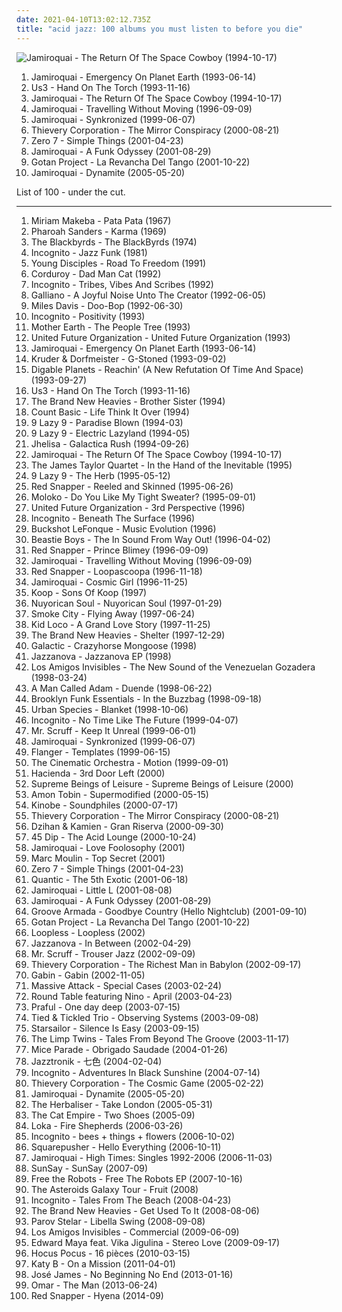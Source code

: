 ```yaml
---
date: 2021-04-10T13:02:12.735Z
title: "acid jazz: 100 albums you must listen to before you die"
---
```

![Jamiroquai - The Return Of The Space Cowboy (1994-10-17)](http://coverartarchive.org/release/cac293d3-9ee1-495b-819f-524318f49432/26667277904-500.jpg "Jamiroquai - The Return Of The Space Cowboy (1994-10-17)")
<ol class="albums">
<li data-cover="http://coverartarchive.org/release/be5efb0f-b354-3071-a41f-e8784403ea8d/2479394930-500.jpg" data-tags="acid jazz, funk" role="button">Jamiroquai - Emergency On Planet Earth (1993-06-14)</li>
<li data-cover="http://coverartarchive.org/release/a58761e0-85cb-3050-b358-4b5588758afc/19843667410-500.jpg" data-tags="acid jazz" role="button">Us3 - Hand On The Torch (1993-11-16)</li>
<li data-cover="http://coverartarchive.org/release/cac293d3-9ee1-495b-819f-524318f49432/26667277904-500.jpg" data-tags="acid jazz, funk" role="button">Jamiroquai - The Return Of The Space Cowboy (1994-10-17)</li>
<li data-cover="http://coverartarchive.org/release/e357d59f-7440-47bd-97c5-88c38c1080f8/7479486477-500.jpg" data-tags="funk" role="button">Jamiroquai - Travelling Without Moving (1996-09-09)</li>
<li data-cover="http://coverartarchive.org/release/68f52c38-702e-3ebd-9b08-9a2d651de602/2981543235-500.jpg" data-tags="funk" role="button">Jamiroquai - Synkronized (1999-06-07)</li>
<li data-cover="https://img.discogs.com/g3vi5x1JYbjTD8eb51HI2FpxOxo=/fit-in/600x596/filters:strip_icc():format(jpeg):mode_rgb():quality(90)/discogs-images/R-13764-1334923424.jpeg.jpg" data-tags="chillout, trip-hop, downtempo" role="button">Thievery Corporation - The Mirror Conspiracy (2000-08-21)</li>
<li data-cover="http://coverartarchive.org/release/492ba46b-0c4b-48c6-8dae-162058dc95e9/12184142601-500.jpg" data-tags="chillout, downtempo" role="button">Zero 7 - Simple Things (2001-04-23)</li>
<li data-cover="https://via.placeholder.com/450" data-tags="funk" role="button">Jamiroquai - A Funk Odyssey (2001-08-29)</li>
<li data-cover="http://coverartarchive.org/release/b0e6393b-af67-3767-9f48-4284e5728d04/23417424437-500.jpg" data-tags="tango" role="button">Gotan Project - La Revancha Del Tango (2001-10-22)</li>
<li data-cover="https://img.discogs.com/YodYziNyBczF-4pUNYqYjECqyfg=/fit-in/600x532/filters:strip_icc():format(jpeg):mode_rgb():quality(90)/discogs-images/R-478545-1601334302-9071.jpeg.jpg" data-tags="funk" role="button">Jamiroquai - Dynamite (2005-05-20)</li>
</ol>
List of 100 - under the cut.
<!-- more -->

_________________

<ol class="albums">
<li data-cover="http://coverartarchive.org/release/e436d0c0-008b-3656-b7db-a8d228352f0d/7498580143-500.jpg" data-tags="african, africa" role="button">
Miriam Makeba - Pata Pata (1967)
</li>
<li data-cover="http://coverartarchive.org/release/df151c91-79cf-49a6-9bab-374dec6a1812/8654400318-500.jpg" data-tags="jazz" role="button">
Pharoah Sanders - Karma (1969)
</li>
<li data-cover="http://coverartarchive.org/release/ab27a8fd-1d2d-4c53-b554-146885ba89a7/2569157966-500.jpg" data-tags="funk, acid jazz, jazz, soul" role="button">
The Blackbyrds - The BlackByrds (1974)
</li>
<li data-cover="https://img.discogs.com/S_soeX-QiA8UjgctA9I2Qng-1Cc=/fit-in/600x591/filters:strip_icc():format(jpeg):mode_rgb():quality(90)/discogs-images/R-56164-1467839092-5765.jpeg.jpg" data-tags="jazz funk" role="button">
Incognito - Jazz Funk (1981)
</li>
<li data-cover="https://img.discogs.com/PYhEyjDHhKa5gfHm8pv1wctleM0=/fit-in/230x227/filters:strip_icc():format(jpeg):mode_rgb():quality(90)/discogs-images/R-39336-001.jpg.jpg" data-tags="acid jazz" role="button">
Young Disciples - Road To Freedom (1991)
</li>
<li data-cover="http://coverartarchive.org/release/2dc42fe3-6691-3f33-a7cf-4738bd212885/9225353462-500.jpg" data-tags="acid jazz" role="button">
Corduroy - Dad Man Cat (1992)
</li>
<li data-cover="https://via.placeholder.com/450" data-tags="funk jazz, jazz" role="button">
Incognito - Tribes, Vibes And Scribes (1992)
</li>
<li data-cover="https://img.discogs.com/iBey9LEZlRl-pkbrPeaxXGY6d_E=/fit-in/600x595/filters:strip_icc():format(jpeg):mode_rgb():quality(90)/discogs-images/R-4987702-1588974715-8788.jpeg.jpg" data-tags="acid jazz" role="button">
Galliano - A Joyful Noise Unto The Creator (1992-06-05)
</li>
<li data-cover="http://coverartarchive.org/release/dc311d36-6df0-4efc-8568-a50b727a281c/3186694129-500.jpg" data-tags="jazz, acid jazz" role="button">
Miles Davis - Doo-Bop (1992-06-30)
</li>
<li data-cover="https://img.discogs.com/_bk2fJjHu6Or6mJYitlFmuIqq0k=/fit-in/600x600/filters:strip_icc():format(jpeg):mode_rgb():quality(90)/discogs-images/R-12331082-1533071586-2843.jpeg.jpg" data-tags="acid jazz, funk" role="button">
Incognito - Positivity (1993)
</li>
<li data-cover="https://img.discogs.com/TdhZsEMLLo_oUFs6eqlM3fsGLLU=/fit-in/540x528/filters:strip_icc():format(jpeg):mode_rgb():quality(90)/discogs-images/R-1654996-1234863030.jpeg.jpg" data-tags="acid jazz" role="button">
Mother Earth - The People Tree (1993)
</li>
<li data-cover="http://coverartarchive.org/release/a5c2a5a1-0935-3513-812b-9435606cc3df/27024184480-500.jpg" data-tags="acid jazz, downtempo" role="button">
United Future Organization - United Future Organization (1993)
</li>
<li data-cover="http://coverartarchive.org/release/be5efb0f-b354-3071-a41f-e8784403ea8d/2479394930-500.jpg" data-tags="acid jazz, funk" role="button">
Jamiroquai - Emergency On Planet Earth (1993-06-14)
</li>
<li data-cover="https://img.discogs.com/LDoJ4fXQzmCA4wn5n-IRtTjqeP4=/fit-in/600x597/filters:strip_icc():format(jpeg):mode_rgb():quality(90)/discogs-images/R-3481-1568187492-9559.jpeg.jpg" data-tags="chillout, downtempo" role="button">
Kruder & Dorfmeister - G-Stoned (1993-09-02)
</li>
<li data-cover="https://img.discogs.com/SWZDcqxrhCpb02E9CnRLU4s6wUc=/fit-in/600x593/filters:strip_icc():format(jpeg):mode_rgb():quality(90)/discogs-images/R-1917970-1392717758-4138.jpeg.jpg" data-tags="hip hop" role="button">
Digable Planets - Reachin' (A New Refutation Of Time And Space) (1993-09-27)
</li>
<li data-cover="http://coverartarchive.org/release/a58761e0-85cb-3050-b358-4b5588758afc/19843667410-500.jpg" data-tags="acid jazz" role="button">
Us3 - Hand On The Torch (1993-11-16)
</li>
<li data-cover="http://coverartarchive.org/release/2d62176f-1982-4ab3-8ba9-5203e88c20a5/9385248713-500.jpg" data-tags="acid jazz" role="button">
The Brand New Heavies - Brother Sister (1994)
</li>
<li data-cover="https://img.discogs.com/H-1DiO67xsSILjLDgx2kjELyLfI=/fit-in/300x300/filters:strip_icc():format(jpeg):mode_rgb():quality(90)/discogs-images/R-830692-1203616294.jpeg.jpg" data-tags="acid jazz, 90s, 2 s34rch, k00l d0wn" role="button">
Count Basic - Life Think It Over (1994)
</li>
<li data-cover="http://coverartarchive.org/release/0321d916-5799-4eaf-aabc-70fac210465e/4506378697-500.jpg" data-tags="downtempo" role="button">
9 Lazy 9 - Paradise Blown (1994-03)
</li>
<li data-cover="https://img.discogs.com/ff_asNjwbK3bM96fQXYhOPoEdr8=/fit-in/500x496/filters:strip_icc():format(jpeg):mode_rgb():quality(90)/discogs-images/R-29668-1326623736.jpeg.jpg" data-tags="downtempo, ninja tune, acid jazz" role="button">
9 Lazy 9 - Electric Lazyland (1994-05)
</li>
<li data-cover="https://img.discogs.com/WXVEMPqKKB4LA4WQxZ1gho4MwH4=/fit-in/200x197/filters:strip_icc():format(jpeg):mode_rgb():quality(90)/discogs-images/R-11914-1075232877.jpg.jpg" data-tags="soul, funk, acid jazz, this i like, 2 s34rch, r00ts, mlx, exploratory, ch3ck 74, superchill, opelmelange, jhe1, llamativas" role="button">
Jhelisa - Galactica Rush (1994-09-26)
</li>
<li data-cover="http://coverartarchive.org/release/cac293d3-9ee1-495b-819f-524318f49432/26667277904-500.jpg" data-tags="acid jazz, funk" role="button">
Jamiroquai - The Return Of The Space Cowboy (1994-10-17)
</li>
<li data-cover="http://coverartarchive.org/release/0a0f4588-3a41-4c4c-96c3-6625ffc4120e/18762958101-500.jpg" data-tags="acid jazz" role="button">
The James Taylor Quartet - In the Hand of the Inevitable (1995)
</li>
<li data-cover="http://coverartarchive.org/release/b181c56b-6aad-4f41-9104-3f3c044d8be1/23264238178-500.jpg" data-tags="acid jazz" role="button">
9 Lazy 9 - The Herb (1995-05-12)
</li>
<li data-cover="http://coverartarchive.org/release/0d339f10-ad00-43b1-a113-579481e9c33f/863426134-500.jpg" data-tags="trip-hop, acid jazz" role="button">
Red Snapper - Reeled and Skinned (1995-06-26)
</li>
<li data-cover="https://img.discogs.com/P1aDkYbPs3UCngSPoP-eOqSMKeQ=/fit-in/600x589/filters:strip_icc():format(jpeg):mode_rgb():quality(90)/discogs-images/R-11221028-1512156805-2715.gif.jpg" data-tags="trip-hop, electronic" role="button">
Moloko - Do You Like My Tight Sweater? (1995-09-01)
</li>
<li data-cover="https://img.discogs.com/qdQvcMSQYLYp9fXzB9dtE3p3N9g=/fit-in/593x600/filters:strip_icc():format(jpeg):mode_rgb():quality(90)/discogs-images/R-818256-1374096483-2227.jpeg.jpg" data-tags="acid jazz" role="button">
United Future Organization - 3rd Perspective (1996)
</li>
<li data-cover="http://coverartarchive.org/release/b67f2fc9-3164-4dbd-880f-a7d8d066020a/26804392763-500.jpg" data-tags="acid jazz" role="button">
Incognito - Beneath The Surface (1996)
</li>
<li data-cover="https://img.discogs.com/y6tL_isTcV3TdAmGrjxKKcAOkRk=/fit-in/600x600/filters:strip_icc():format(jpeg):mode_rgb():quality(90)/discogs-images/R-314536-1509337866-3410.jpeg.jpg" data-tags="hip-hop, acid jazz" role="button">
Buckshot LeFonque - Music Evolution (1996)
</li>
<li data-cover="http://coverartarchive.org/release/6281a6af-b755-4a35-a4fb-b01e49cfaf7b/6136648586-500.jpg" data-tags="funk, instrumental, acid jazz" role="button">
Beastie Boys - The In Sound From Way Out! (1996-04-02)
</li>
<li data-cover="https://img.discogs.com/nWQE1IcfbSTHm0EDkeiX8ahJsxM=/fit-in/595x595/filters:strip_icc():format(jpeg):mode_rgb():quality(90)/discogs-images/R-7159849-1435065110-1254.jpeg.jpg" data-tags="acid jazz" role="button">
Red Snapper - Prince Blimey (1996-09-09)
</li>
<li data-cover="http://coverartarchive.org/release/e357d59f-7440-47bd-97c5-88c38c1080f8/7479486477-500.jpg" data-tags="funk" role="button">
Jamiroquai - Travelling Without Moving (1996-09-09)
</li>
<li data-cover="http://coverartarchive.org/release/43387e7c-70a0-4b07-8fd3-ab6bff57547f/7203852212-500.jpg" data-tags="acid jazz, trip hop" role="button">
Red Snapper - Loopascoopa (1996-11-18)
</li>
<li data-cover="https://img.discogs.com/rARdHbiwt3YOSaYSxmk6lubNI3w=/fit-in/600x588/filters:strip_icc():format(jpeg):mode_rgb():quality(90)/discogs-images/R-10277-1535162776-3227.jpeg.jpg" data-tags="electronica, electro, funk, acid jazz, jamiroquai" role="button">
Jamiroquai - Cosmic Girl (1996-11-25)
</li>
<li data-cover="http://coverartarchive.org/release/55b4d834-4916-4530-a184-f10f899e138e/20794420950-500.jpg" data-tags="chillout, downtempo" role="button">
Koop - Sons Of Koop (1997)
</li>
<li data-cover="http://coverartarchive.org/release/def4619f-0de9-4b13-b3c3-0e2049f39bfd/11969760815-500.jpg" data-tags="funk, latin" role="button">
Nuyorican Soul - Nuyorican Soul (1997-01-29)
</li>
<li data-cover="http://coverartarchive.org/release/a80dbd7d-3841-4d87-acda-58b53eb47028/5969394312-500.jpg" data-tags="chillout, trip-hop, downtempo" role="button">
Smoke City - Flying Away (1997-06-24)
</li>
<li data-cover="http://coverartarchive.org/release/c81ded29-9054-4c15-9e6c-72a12cc41ea1/17720852193-500.jpg" data-tags="downtempo, chillout, trip-hop" role="button">
Kid Loco - A Grand Love Story (1997-11-25)
</li>
<li data-cover="https://img.discogs.com/xV_5SyTRYyFYU9dUJbkiggU1kh4=/fit-in/600x600/filters:strip_icc():format(jpeg):mode_rgb():quality(90)/discogs-images/R-133675-1261228874.jpeg.jpg" data-tags="acid jazz" role="button">
The Brand New Heavies - Shelter (1997-12-29)
</li>
<li data-cover="http://coverartarchive.org/release/500ebdb0-20ae-45d7-ab05-13387e80c7bc/16322827370-500.jpg" data-tags="funk, acid jazz, albums i need to listen to" role="button">
Galactic - Crazyhorse Mongoose (1998)
</li>
<li data-cover="http://coverartarchive.org/release/d45b934f-1c9e-4d38-bf35-abf0b5329be0/7639358018-500.jpg" data-tags="acid jazz, nu jazz, jazzrock" role="button">
Jazzanova - Jazzanova EP (1998)
</li>
<li data-cover="https://img.discogs.com/raREjGNZ3-vigkbzpIeBfD0WyMk=/fit-in/600x597/filters:strip_icc():format(jpeg):mode_rgb():quality(90)/discogs-images/R-524438-1565151189-2546.jpeg.jpg" data-tags="funk, dance, acid jazz" role="button">
Los Amigos Invisibles - The New Sound of the Venezuelan Gozadera (1998-03-24)
</li>
<li data-cover="http://coverartarchive.org/release/7ea1c3dd-dc2d-4479-a13d-903c65381cb5/24421736197-500.jpg" data-tags="british, lounge" role="button">
A Man Called Adam - Duende (1998-06-22)
</li>
<li data-cover="http://coverartarchive.org/release/5a5f11bb-7382-4179-9ed4-813868b8e402/17345379894-500.jpg" data-tags="acid jazz, funk and turku" role="button">
Brooklyn Funk Essentials - In the Buzzbag (1998-09-18)
</li>
<li data-cover="http://coverartarchive.org/release/2326205e-b0fb-4378-9370-d98b1ee974cd/8647106408-500.jpg" data-tags="female vocalists, r00ts, t4lk1n l0ud" role="button">
Urban Species - Blanket (1998-10-06)
</li>
<li data-cover="https://img.discogs.com/iYuVeT1AGYHstPA7WA84reQate4=/fit-in/500x405/filters:strip_icc():format(jpeg):mode_rgb():quality(90)/discogs-images/R-1673568-1411704841-2842.jpeg.jpg" data-tags="acid jazz" role="button">
Incognito - No Time Like The Future (1999-04-07)
</li>
<li data-cover="https://img.discogs.com/MJaGbv-d3pFnroMLPVfW7cpBhbU=/fit-in/600x595/filters:strip_icc():format(jpeg):mode_rgb():quality(90)/discogs-images/R-5680041-1466762180-5272.jpeg.jpg" data-tags="ninja tune, electronic" role="button">
Mr. Scruff - Keep It Unreal (1999-06-01)
</li>
<li data-cover="http://coverartarchive.org/release/68f52c38-702e-3ebd-9b08-9a2d651de602/2981543235-500.jpg" data-tags="funk" role="button">
Jamiroquai - Synkronized (1999-06-07)
</li>
<li data-cover="https://img.discogs.com/QMnlIBmPrtjG3PcNoSUWhzFW35w=/fit-in/600x529/filters:strip_icc():format(jpeg):mode_rgb():quality(90)/discogs-images/R-5727-1165445829.jpeg.jpg" data-tags="electronic, downtempo, world, acid jazz, idm, future jazz, space age pop, hi-tech, jazz favorites, brisk sound, robertitus global, barturismooth" role="button">
Flanger - Templates (1999-06-15)
</li>
<li data-cover="http://coverartarchive.org/release/a93421ab-50ba-3511-b0c4-1c2f1888cbd6/23414863063-500.jpg" data-tags="jazz, ninja tune, downtempo" role="button">
The Cinematic Orchestra - Motion (1999-09-01)
</li>
<li data-cover="https://img.discogs.com/XaUUA9nA17Q-jHkAsvjsnmKTH4Y=/fit-in/568x564/filters:strip_icc():format(jpeg):mode_rgb():quality(90)/discogs-images/R-40480-1236066826.jpeg.jpg" data-tags="cafe del mar, acid jazz, germany, 00s, explore, favouritestreamablealbums, 3l3ktr0 ch1x, relaxing cafe, k-2000radio, haciendasi" role="button">
Hacienda - 3rd Door Left (2000)
</li>
<li data-cover="https://img.discogs.com/YCFztdICySQEZ6VJPuQmnF_7joE=/fit-in/600x595/filters:strip_icc():format(jpeg):mode_rgb():quality(90)/discogs-images/R-50408-1264860782.jpeg.jpg" data-tags="trip-hop, uutta jazzia, acid lounge, smooth lounge, jazzy female vocal, serve chilled, jazzy flavoured, downtempo influences, vocal-lounge, city lounge, vocal downtempo, my-love, acoustic groove, chillout downtempo, lounge downtempo, jazz-trip, alternative lounge, genre: downtempo, lounge chill, lounge-tech, smoothly sexy sounding, groove lounge, electronic lounge jazz, lounge electronic, lounge uptempo, my lounge room, sweet downtempo, ouahhhhh, tropcool, chillounge1, chill chill, jazzy vibes, lounge at home two, lounge at home tres, chillair, 1st vine, awesome downtempo, epic lounge, genre:downtempo, sexy sounding, uuta jazzia, uutta jazziz" role="button">
Supreme Beings of Leisure - Supreme Beings of Leisure (2000)
</li>
<li data-cover="http://coverartarchive.org/release/a7fef0ff-821a-4e9b-badc-adf2f3c08da1/6094822103-500.jpg" data-tags="electronic" role="button">
Amon Tobin - Supermodified (2000-05-15)
</li>
<li data-cover="http://coverartarchive.org/release/ca8615f2-a0df-38a3-904e-6eaacb5166ff/28701723383-500.jpg" data-tags="trip-hop, downtempo" role="button">
Kinobe - Soundphiles (2000-07-17)
</li>
<li data-cover="https://img.discogs.com/g3vi5x1JYbjTD8eb51HI2FpxOxo=/fit-in/600x596/filters:strip_icc():format(jpeg):mode_rgb():quality(90)/discogs-images/R-13764-1334923424.jpeg.jpg" data-tags="chillout, trip-hop, downtempo" role="button">
Thievery Corporation - The Mirror Conspiracy (2000-08-21)
</li>
<li data-cover="http://coverartarchive.org/release/02b53001-faea-4784-93be-3d3795376d94/4512744721-500.jpg" data-tags="downtempo, lounge" role="button">
Dzihan & Kamien - Gran Riserva (2000-09-30)
</li>
<li data-cover="https://img.discogs.com/RC6NvAe0GKxaxGhlPMKA_6a6j-Q=/fit-in/600x608/filters:strip_icc():format(jpeg):mode_rgb():quality(90)/discogs-images/R-227952-1139461309.jpeg.jpg" data-tags="acid jazz" role="button">
45 Dip - The Acid Lounge (2000-10-24)
</li>
<li data-cover="https://img.discogs.com/z7rCCW7t85DLtI8TRJl71SFhm7c=/fit-in/600x594/filters:strip_icc():format(jpeg):mode_rgb():quality(90)/discogs-images/R-8792422-1468866017-4258.jpeg.jpg" data-tags="funk, house, acid jazz, jamiroquai" role="button">
Jamiroquai - Love Foolosophy (2001)
</li>
<li data-cover="http://coverartarchive.org/release/5a2c2771-4dad-422c-b117-df172c72a61b/8125856782-500.jpg" data-tags="acid jazz" role="button">
Marc Moulin - Top Secret (2001)
</li>
<li data-cover="http://coverartarchive.org/release/492ba46b-0c4b-48c6-8dae-162058dc95e9/12184142601-500.jpg" data-tags="chillout, downtempo" role="button">
Zero 7 - Simple Things (2001-04-23)
</li>
<li data-cover="http://coverartarchive.org/release/5cbf9bb5-6b4d-4b4e-843e-0db79f8f3a58/4396377486-500.jpg" data-tags="downtempo" role="button">
Quantic - The 5th Exotic (2001-06-18)
</li>
<li data-cover="https://img.discogs.com/C0A_JWlzhLfmwNf84ObVK7Cyew4=/fit-in/600x525/filters:strip_icc():format(jpeg):mode_rgb():quality(90)/discogs-images/R-298139-1235920675.jpeg.jpg" data-tags="funk" role="button">
Jamiroquai - Little L (2001-08-08)
</li>
<li data-cover="https://via.placeholder.com/450" data-tags="funk" role="button">
Jamiroquai - A Funk Odyssey (2001-08-29)
</li>
<li data-cover="http://coverartarchive.org/release/41dc852a-36ab-4c92-a97c-6f864e526c66/4759377343-500.jpg" data-tags="chillout, electronic" role="button">
Groove Armada - Goodbye Country (Hello Nightclub) (2001-09-10)
</li>
<li data-cover="http://coverartarchive.org/release/b0e6393b-af67-3767-9f48-4284e5728d04/23417424437-500.jpg" data-tags="tango" role="button">
Gotan Project - La Revancha Del Tango (2001-10-22)
</li>
<li data-cover="https://img.discogs.com/QwgcaRR6rmAIuW7HlkcwBxFOJBk=/fit-in/220x219/filters:strip_icc():format(jpeg):mode_rgb():quality(90)/discogs-images/R-257316-1105728768.jpg.jpg" data-tags="acid jazz, uutta jazzia, acid lounge, lounge groove, smooth lounge, serve chilled, jazzy flavoured, downtempo influences, vocal-lounge, city lounge, vocal downtempo, my-love, downtempo lounge, acoustic groove, chillout downtempo, electrocool, lounge downtempo, jazz-trip, alternative lounge, genre: downtempo, lounge chill, lounge-tech, smoothly sexy sounding, groove lounge, electronic lounge jazz, lounge electronic, lounge uptempo, my lounge room, sweet downtempo, electropcool, ouahhhhh, tropcool, lounge vibe, chillounge1, chill chill, jazzy vibes, lounge at home tres, chillair, 1st vine, awesome downtempo, epic lounge, genre:downtempo, served chilled, sexy sounding, 1st vine acid, acid jazz vibe, chilllounge1, nu jazz vibe, nu-jazz vibe, nujazz vibe, uuta jazzia, uutta jazziz, down-tempo vibe, downtempo vibe, future jazz vibe, jazzy down tempo vibe, jazzy down-tempo vibe, jazzy downtempo vibe, lounge jazz vibe" role="button">
Loopless - Loopless (2002)
</li>
<li data-cover="http://coverartarchive.org/release/7840a710-b354-3856-8e98-d1afda2991c7/12013536001-500.jpg" data-tags="nu jazz" role="button">
Jazzanova - In Between (2002-04-29)
</li>
<li data-cover="http://coverartarchive.org/release/e61973b7-9cce-4620-802d-d71099fb6010/13581337932-500.jpg" data-tags="ninja tune" role="button">
Mr. Scruff - Trouser Jazz (2002-09-09)
</li>
<li data-cover="http://coverartarchive.org/release/1770ef1b-d12b-4b23-b594-a3d471c3d600/8933157864-500.jpg" data-tags="chillout, downtempo, lounge" role="button">
Thievery Corporation - The Richest Man in Babylon (2002-09-17)
</li>
<li data-cover="http://coverartarchive.org/release/9f2d7299-3c26-38a2-8d81-95ca297ef0a1/8250295476-500.jpg" data-tags="jazz, lounge" role="button">
Gabin - Gabin (2002-11-05)
</li>
<li data-cover="https://img.discogs.com/BR7I3yZqy88Oow1dPTjGLE2Wlp8=/fit-in/600x590/filters:strip_icc():format(jpeg):mode_rgb():quality(90)/discogs-images/R-125883-1548029554-5121.jpeg.jpg" data-tags="electronica, trip-hop, electro, trip hop" role="button">
Massive Attack - Special Cases (2003-02-24)
</li>
<li data-cover="http://coverartarchive.org/release/9905699f-1b5b-4252-9b88-337b0c75b34b/27129224684-500.jpg" data-tags="jazz, acid jazz, lounge, j-jazz, cosy, chillout, jazzy, jazz pop, japanese jazz, easy listening, jazz fusion, japanese city pop, city pop" role="button">
Round Table featuring Nino - April (2003-04-23)
</li>
<li data-cover="http://coverartarchive.org/release/ab3fefde-9617-4d57-9a8e-9e17fa8ede97/8468315713-500.jpg" data-tags="acid jazz" role="button">
Praful - One day deep (2003-07-15)
</li>
<li data-cover="https://img.discogs.com/hr5sUaRDxR8QdrFIOTF51iWYCd4=/fit-in/600x542/filters:strip_icc():format(jpeg):mode_rgb():quality(90)/discogs-images/R-168765-1587282765-8727.jpeg.jpg" data-tags="experimental, jazz fusion" role="button">
Tied & Tickled Trio - Observing Systems (2003-09-08)
</li>
<li data-cover="https://img.discogs.com/jrWVzobDRoF5M8iFRO0_ha-z8PQ=/fit-in/600x592/filters:strip_icc():format(jpeg):mode_rgb():quality(90)/discogs-images/R-434193-1482085620-7376.jpeg.jpg" data-tags="britpop, indie rock" role="button">
Starsailor - Silence Is Easy (2003-09-15)
</li>
<li data-cover="http://coverartarchive.org/release/ea91fb49-70e8-4b21-ab82-9b85e52bc236/5349865375-500.jpg" data-tags="tru thoughts, acid jazz" role="button">
The Limp Twins - Tales From Beyond The Groove (2003-11-17)
</li>
<li data-cover="http://coverartarchive.org/release/5e1d0431-64dd-4e59-85c9-bdc0e311dcb7/4506037751-500.jpg" data-tags="electronica, post-rock" role="button">
Mice Parade - Obrigado Saudade (2004-01-26)
</li>
<li data-cover="https://img.discogs.com/JLZ8kTU1hQhlwYxyRsJxNzWYO5c=/fit-in/600x515/filters:strip_icc():format(jpeg):mode_rgb():quality(90)/discogs-images/R-228009-1143075971.jpeg.jpg" data-tags="chillout, japanese, downtempo, easy listening, acid jazz, lounge, jazz fusion, jpop, asian, j-pop, jazz pop, 2 s34rch, asian music, retroschool, asian pop, jazztronik, samurai music, amazing japanese lounge music, colorful album covers, rainbow album covers" role="button">
Jazztronik - 七色 (2004-02-04)
</li>
<li data-cover="http://coverartarchive.org/release/417e5f7a-6ed9-45cf-b1fd-0959535219df/3396384349-500.jpg" data-tags="acid jazz, funk, jazz-funk" role="button">
Incognito - Adventures In Black Sunshine (2004-07-14)
</li>
<li data-cover="http://coverartarchive.org/release/91af6753-4ef5-46b3-9fed-f51f1af23302/3974894022-500.jpg" data-tags="downtempo" role="button">
Thievery Corporation - The Cosmic Game (2005-02-22)
</li>
<li data-cover="https://img.discogs.com/YodYziNyBczF-4pUNYqYjECqyfg=/fit-in/600x532/filters:strip_icc():format(jpeg):mode_rgb():quality(90)/discogs-images/R-478545-1601334302-9071.jpeg.jpg" data-tags="funk" role="button">
Jamiroquai - Dynamite (2005-05-20)
</li>
<li data-cover="https://img.discogs.com/BsWAC-S3slj4JcVFKwxRQxZuWRU=/fit-in/600x530/filters:strip_icc():format(jpeg):mode_rgb():quality(90)/discogs-images/R-466434-1504733497-2081.jpeg.jpg" data-tags="ninja tune" role="button">
The Herbaliser - Take London (2005-05-31)
</li>
<li data-cover="https://img.discogs.com/YtrSaPszyrFXACFtOQboWrZfrNU=/fit-in/500x500/filters:strip_icc():format(jpeg):mode_rgb():quality(90)/discogs-images/R-893597-1170067201.jpeg.jpg" data-tags="ska, alternative, australian" role="button">
The Cat Empire - Two Shoes (2005-09)
</li>
<li data-cover="https://img.discogs.com/5_R8PSnEtAenqpSIUMLsTpfil_A=/fit-in/300x300/filters:strip_icc():format(jpeg):mode_rgb():quality(90)/discogs-images/R-479480-1131929193.jpeg.jpg" data-tags="downtempo, ninja tune" role="button">
Loka - Fire Shepherds (2006-03-26)
</li>
<li data-cover="https://img.discogs.com/zdhoz-8WZ_o0cAPyww_efCT7bdU=/fit-in/600x580/filters:strip_icc():format(jpeg):mode_rgb():quality(90)/discogs-images/R-6861832-1428213114-9489.jpeg.jpg" data-tags="acid jazz" role="button">
Incognito - bees + things + flowers (2006-10-02)
</li>
<li data-cover="https://img.discogs.com/6um4N2hqgHzP_OrJWWvz6uPwieY=/fit-in/580x572/filters:strip_icc():format(jpeg):mode_rgb():quality(90)/discogs-images/R-767536-1156714289.jpeg.jpg" data-tags="electronic, idm" role="button">
Squarepusher - Hello Everything (2006-10-11)
</li>
<li data-cover="http://coverartarchive.org/release/a3f2ed19-cefe-4c58-9988-4104155c8141/16440581507-500.jpg" data-tags="funk" role="button">
Jamiroquai - High Times: Singles 1992-2006 (2006-11-03)
</li>
<li data-cover="https://img.discogs.com/Ekhpoc-K1J5POmMeD1yq68TTTCA=/fit-in/600x534/filters:strip_icc():format(jpeg):mode_rgb():quality(90)/discogs-images/R-1681569-1236768592.jpeg.jpg" data-tags="soul, vocal jazz, acid jazz, lounge, jazz fusion, funky, sun, post-jazz, indie jazz, soul vocal" role="button">
SunSay - SunSay (2007-09)
</li>
<li data-cover="http://coverartarchive.org/release/17db2a43-5d90-45d6-afcf-729248ff40c0/4399091778-500.jpg" data-tags="nu jazz, acid jazz, trip hop" role="button">
Free the Robots - Free The Robots EP (2007-10-16)
</li>
<li data-cover="https://img.discogs.com/3EuGRj1Niu-gr54UjDtoeO_-Szc=/fit-in/600x600/filters:strip_icc():format(jpeg):mode_rgb():quality(90)/discogs-images/R-1932415-1319718765.jpeg.jpg" data-tags="soul, female vocalists, electronic, jazz, indie pop" role="button">
The Asteroids Galaxy Tour - Fruit (2008)
</li>
<li data-cover="http://coverartarchive.org/release/262625a2-75b5-33bb-9d0d-b160f1569c7a/8395698263-500.jpg" data-tags="acid jazz" role="button">
Incognito - Tales From The Beach (2008-04-23)
</li>
<li data-cover="http://coverartarchive.org/release/e09d8453-874a-4270-b50c-1100fbcff43c/7523095509-500.jpg" data-tags="acid jazz" role="button">
The Brand New Heavies - Get Used To It (2008-08-06)
</li>
<li data-cover="http://coverartarchive.org/release/d7c03296-13a0-4cc3-9779-0cac4ce67465/10676558534-500.jpg" data-tags="nu jazz" role="button">
Parov Stelar - Libella Swing (2008-09-08)
</li>
<li data-cover="http://coverartarchive.org/release/eecc4e0f-48bf-4b4f-9786-b22080cd128b/4448536862-500.jpg" data-tags="dance, funk, latin, acid jazz, venezuela" role="button">
Los Amigos Invisibles - Commercial (2009-06-09)
</li>
<li data-cover="https://via.placeholder.com/450" data-tags="jazz, pop, rock, soul, acoustic, funk, acid jazz, groove, funky, jecks" role="button">
Edward Maya feat. Vika Jigulina - Stereo Love (2009-09-17)
</li>
<li data-cover="http://coverartarchive.org/release/7e311d8e-876e-4b3d-a8cb-a5af3447842d/7392995216-500.jpg" data-tags="jazz-funk, acid jazz, neo-soul, french hip hop, jazz rap, conscious hip hop, french hip-hop" role="button">
Hocus Pocus - 16 pièces (2010-03-15)
</li>
<li data-cover="http://coverartarchive.org/release/51d5b8ae-a65b-4e0f-b324-a3cb263ba705/1425942008-500.jpg" data-tags="electronic, dubstep" role="button">
Katy B - On a Mission (2011-04-01)
</li>
<li data-cover="http://coverartarchive.org/release/b8fc6cc2-2388-4ce3-934f-156fe050a517/3385247746-500.jpg" data-tags="jazz" role="button">
José James - No Beginning No End (2013-01-16)
</li>
<li data-cover="https://img.discogs.com/wHyVxUOXp0TgPbmTmmrGURH4CuI=/fit-in/600x600/filters:strip_icc():format(jpeg):mode_rgb():quality(90)/discogs-images/R-4690484-1493307391-7389.jpeg.jpg" data-tags="soul, acid jazz" role="button">
Omar - The Man (2013-06-24)
</li>
<li data-cover="http://coverartarchive.org/release/05eb96d3-0389-4869-9665-bfdd66885db3/20274549479-500.jpg" data-tags="electronic, funk, acid jazz" role="button">
Red Snapper - Hyena (2014-09)
</li>
</ol>